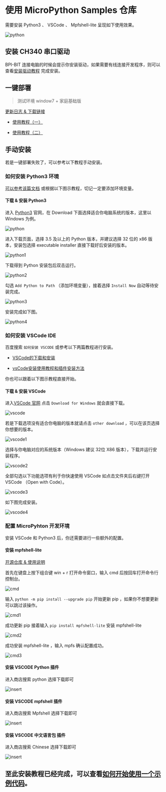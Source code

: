 # 使用 MicroPython Samples 仓库

需要安装 Python3 、 VSCode 、 Mpfshell-lite 呈现如下使用效果。

![python](images/result.png)

## 安装 CH340 串口驱动

BPI-BIT 连接电脑的时候会提示你安装驱动，如果需要有线连接开发程序，则可以查看[安装驱动教程](https://bpi-steam-docs.readthedocs.io/zh_CN/latest/bpi-steam/driver.html) 完成安装。

## 一键部署

> 测试环境 window7 + 家庭基础版

[更新日志 & 下载链接](https://github.com/BPI-STEAM/One-click-micropython-deployment/releases)

- [使用教程（一）](https://github.com/BPI-STEAM/One-click-micropython-deployment)

- [使用教程（二）](http://www.i5seo.com/python-vscode-one-click-installation-windows-mac-version.html)

## 手动安装

若是一键部署失败了，可以参考以下教程手动安装。

### 如何安装 Python3 环境

[可以参考该篇文档](https://www.runoob.com/python3/python3-install.html>) 或根据以下图示教程，切记一定要添加环境变量。

#### 下载 & 安装 Python3

进入 [Python3](https://www.python.org) 官网，在 Download 下面选择适合你电脑系统的版本，这里以 Windows 为例。

![python](images/python.png)

进入下载页面，选择 3.5 及以上的 Python 版本，并建议选择 32 位的 x86 版本，安装包选择 executable installer 直接下载好后安装的版本。

![python1](images/python1.png)

下载得到 Python 安装包后双击运行。

![python2](images/python2.jpg)

勾选 `Add Python to Path` （添加环境变量），接着选择 `Install Now` 自动等待安装完成。

![python3](images/python3.jpg)

安装完成如下图。

![python4](images/python4.jpg)

### 如何安装 VSCode IDE

百度搜索 `如何安装 VSCODE` 或参考以下两篇教程进行安装。

- [VSCode的下载和安装](https://jingyan.baidu.com/article/d3b74d640eadce1f76e60958.html)

- [vsCode安装使用教程和插件安装方法](https://www.jb51.net/article/151655.htm)

你也可以跟着以下图示教程直接开始。

#### 下载 & 安装 VSCode

进入[VSCode 官网](https://code.visualstudio.com/) 点击 `Download for Windows` 就会直接下载。

![vscode](images/vscode.png)

若是下载选项没有适合你电脑的版本就请点击 `other download` ，可以在该页选择你想要的版本。

![vscode1](images/vscode1.png)

选择与你电脑对应的系统版本（Windows 建议 32位 X86 版本），下载并运行安装程序。

![vscode2](images/vscode2.jpg)

全部勾选以下功能选项有利于你快速使用 VSCode 如点击文件夹后右键打开 VSCode （Open with Code）。

![vscode3](images/vscode4.jpg)

如下图完成安装。

![vscode4](images/vscode5.jpg)

### 配置 MicroPyhton 开发环境

安装 VSCode 和 Python3 后，你还需要进行一些额外的配置。

#### 安装 mpfshell-lite

[开源仓库 & 使用说明](https://github.com/BPI-STEAM/mpfshell-lite)

首先在键盘上按下组合键 win + r 打开命令窗口，输入 cmd 后按回车打开命令行控制台。

![cmd](images/cmd.png)

输入 `python -m pip install --upgrade pip` 开始更新 pip ，如果你不想要更新可以跳过该操作。

![cmd1](images/cmd1.png)

成功更新 pip 接着输入 `pip install mpfshell-lite` 安装 mpfshell-lite

![cmd2](images/cmd2.png)

成功安装 mpfshell-lite ，输入 mpfs 确认配置成功。

![cmd3](images/mpfs.png)

#### 安装 VSCODE Python 插件

进入商店搜索 python 选择下载即可

![insert](images/insert.jpg)

#### 安装 VSCODE mpfshell 插件

进入商店搜索 Mpfshell 选择下载即可

![insert](images/insert1.png)

#### 安装 VSCODE 中文语言包 插件

进入商店搜索 Chinese 选择下载即可

![insert](images/chinese.png)

## 至此安装教程已经完成，可以查看[如何开始使用一个示例代码](example.md)。
